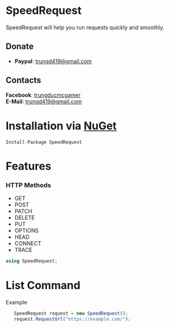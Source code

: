 # SpeedRequest
SpeedRequest will help you run requests quickly and smoothly.

## Donate
- **Paypal**: trungd419@gmail.com

## Contacts
**Facebook**: [trungducmcgamer](https://facebook.com/trungducmcgamer/)  
**E-Mail**: trungd419@gmail.com

# Installation via [NuGet](https://www.nuget.org/)
```
Install-Package SpeedRequest
```
# Features
### HTTP Methods
- GET
- POST
- PATCH
- DELETE
- PUT
- OPTIONS
- HEAD
- CONNECT
- TRACE

```csharp
using SpeedRequest;
```




# List Command
Example
```js
   SpeedRequest request = new SpeedRequest();
   request.RequestUrl("https://example.com/");
```
